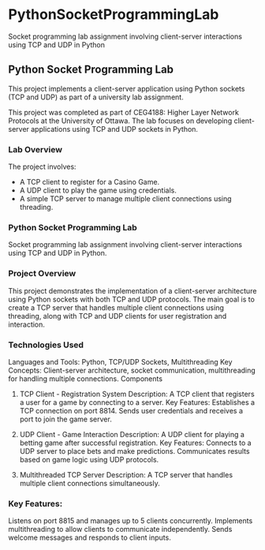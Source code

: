 # PythonSocketProgrammingLab
Socket programming lab assignment involving client-server interactions using TCP and UDP in Python

## Python Socket Programming Lab

This project implements a client-server application using Python sockets (TCP and UDP) as part of a university lab assignment.

This project was completed as part of CEG4188: Higher Layer Network Protocols at the University of Ottawa. The lab focuses on developing client-server applications using TCP and UDP sockets in Python.

### Lab Overview
The project involves:
- A TCP client to register for a Casino Game.
- A UDP client to play the game using credentials.
- A simple TCP server to manage multiple client connections using threading.

### Python Socket Programming Lab
Socket programming lab assignment involving client-server interactions using TCP and UDP in Python.

### Project Overview
This project demonstrates the implementation of a client-server architecture using Python sockets with both TCP and UDP protocols. The main goal is to create a TCP server that handles multiple client connections using threading, along with TCP and UDP clients for user registration and interaction.

### Technologies Used
Languages and Tools: Python, TCP/UDP Sockets, Multithreading
Key Concepts: Client-server architecture, socket communication, multithreading for handling multiple connections.
Components

1. TCP Client - Registration System
Description: A TCP client that registers a user for a game by connecting to a server.
Key Features:
Establishes a TCP connection on port 8814.
Sends user credentials and receives a port to join the game server.

2. UDP Client - Game Interaction
Description: A UDP client for playing a betting game after successful registration.
Key Features:
Connects to a UDP server to place bets and make predictions.
Communicates results based on game logic using UDP protocols.

3. Multithreaded TCP Server
Description: A TCP server that handles multiple client connections simultaneously.

### Key Features:
Listens on port 8815 and manages up to 5 clients concurrently.
Implements multithreading to allow clients to communicate independently.
Sends welcome messages and responds to client inputs.


  
